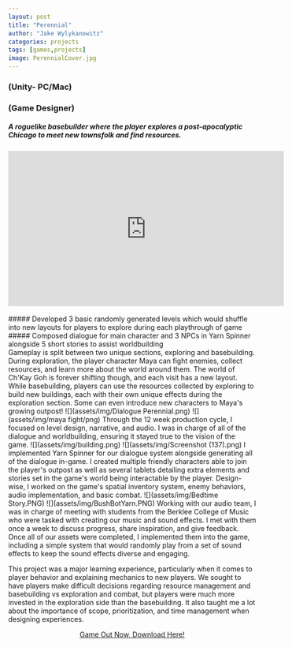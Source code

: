 ```yaml
---
layout: post
title: "Perennial"
author: "Jake Wylykanowitz"
categories: projects
tags: [games,projects]
image: PerennialCover.jpg
---
```


### (Unity- PC/Mac)
### (Game Designer)
##### A roguelike basebuilder where the player explores a post-apocalyptic Chicago to meet new townsfolk and find resources.
<p align = "center"><iframe width="560" height="315" src="https://www.youtube.com/embed/EwRKUGWPt04" title="PERENNIAL Trailer" 
frameborder="0" allow="accelerometer; autoplay; clipboard-write; encrypted-media; gyroscope; picture-in-picture; web-share" allowfullscreen></iframe></p>
##### Developed 3 basic randomly generated levels which would shuffle into new layouts for players to explore during each playthrough of game
##### Composed dialogue for main character and 3 NPCs in Yarn Spinner alongside 5 short stories to assist worldbuilding
<br>
Gameplay is split between two unique sections, exploring and basebuilding. During exploration, the player character Maya can fight enemies, collect resources, and learn more about the world around them. The world of Ch'Kay Goh is forever shifting though, and each visit has a new layout. While basebuilding, players can use the resources collected by exploring to build new buildings, each with their own unique effects during the exploration section. Some can even introduce new characters to Maya's growing outpost! 
![](assets/img/Dialogue Perennial.png)
![](assets/img/maya fight/png)
Through the 12 week production cycle, I focused on level design, narrative, and audio. I was in charge of all of the dialogue and worldbuilding, ensuring it stayed true to the vision of the game.
![](assets/img/building.png)
![](assets/img/Screenshot (137).png)
I implemented Yarn Spinner for our dialogue system alongside generating all of the dialogue in-game. I created multiple friendly characters able to join the player's outpost as well as several tablets detailing extra elements and stories set in the game's world being interactable by the player. Design-wise, I worked on the game's spatial inventory system, enemy behaviors, audio implementation, and basic combat. 
![](assets/img/Bedtime Story.PNG)
![](assets/img/BushBotYarn.PNG)
Working with our audio team, I was in charge of meeting with students from the Berklee College of Music who were tasked with creating our music and sound effects. I met with them once a week to discuss progress, share inspiration, and give feedback. Once all of our assets were completed, I implemented them into the game, including a simple system that would randomly play from a set of sound effects to keep the sound effects diverse and engaging.

This project was a major learning experience, particularly when it comes to player behavior and explaining mechanics to new players. We sought to have players make difficult decisions regarding resource management and basebuilding vs exploration and combat, but players were much more invested in the exploration side than the basebuilding. It also taught me a lot about the importance of scope, prioritization, and time management when designing experiences.
<p align = "center"><a href = "https://lsyu.itch.io/perennial">Game Out Now, Download Here!</a></p>
